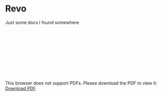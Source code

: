 # Revo
Just some docs I found somewhere

<object data="https://github.com/SantiagoSiordia/Revo/blob/main/ADMITIDOS%20PREPARATORIA%202013-2014.pdf" type="application/pdf" width="700px" height="700px">
    <embed src="https://github.com/SantiagoSiordia/Revo/blob/main/ADMITIDOS%20PREPARATORIA%202013-2014.pdf">
        <p>This browser does not support PDFs. Please download the PDF to view it: <a href="https://github.com/SantiagoSiordia/Revo/blob/main/ADMITIDOS%20PREPARATORIA%202013-2014.pdf">Download PDF</a>.</p>
    </embed>
</object>
